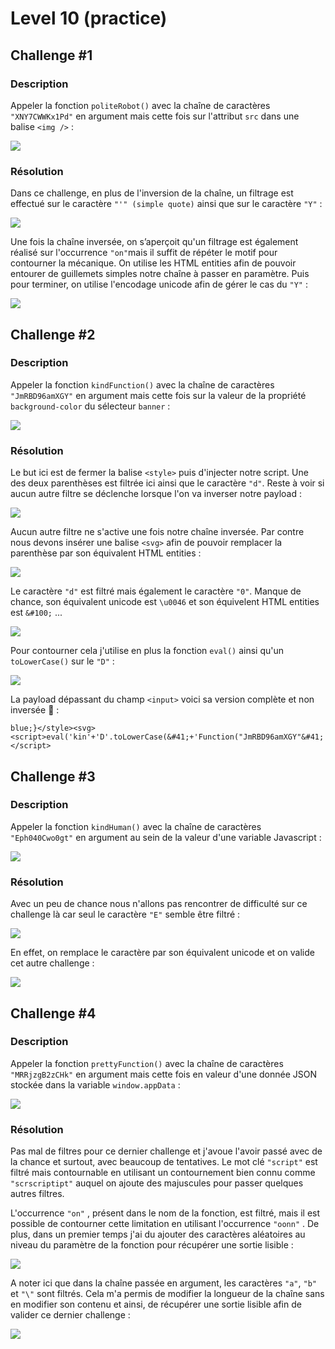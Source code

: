 # Level 10 \(practice\)

## Challenge \#1

### Description

Appeler la fonction `politeRobot()` avec la chaîne de caractères `"XNY7CWWKx1Pd"` en argument mais cette fois sur l'attribut `src` dans une balise `<img />` :

![](../../.gitbook/assets/304006b652af326a349f6bf405eda1e6.png)

### Résolution

Dans ce challenge, en plus de l'inversion de la chaîne, un filtrage est effectué sur le caractère `"'" (simple quote)` ainsi que sur le caractère `"Y"` :

![](../../.gitbook/assets/465db7ce0889b4a03ca4c7285acb72a7.png)

Une fois la chaîne inversée, on s’aperçoit qu'un filtrage est également réalisé sur l'occurrence `"on"`mais il suffit de répéter le motif pour contourner la mécanique. On utilise les HTML entities afin de pouvoir entourer de guillemets simples notre chaîne à passer en paramètre. Puis pour terminer, on utilise l'encodage unicode afin de gérer le cas du `"Y"` :

![](../../.gitbook/assets/7acac40e097a9559b9e00badf954d944.png)

## Challenge \#2

### Description

Appeler la fonction `kindFunction()` avec la chaîne de caractères `"JmRBD96amXGY"` en argument mais cette fois sur la valeur de la propriété `background-color` du sélecteur `banner` :

![](../../.gitbook/assets/9af994876b8b88b42a99f91c09416c20.png)

### Résolution

Le but ici est de fermer la balise `<style>` puis d'injecter notre script. Une des deux parenthèses est filtrée ici ainsi que le caractère `"d"`. Reste à voir si aucun autre filtre se déclenche lorsque l'on va inverser notre payload :

![](../../.gitbook/assets/d34fa5e26c1fa89dfc61bafb6d5286f3.png)

Aucun autre filtre ne s'active une fois notre chaîne inversée. Par contre nous devons insérer une balise `<svg>` afin de pouvoir remplacer la parenthèse par son équivalent HTML entities :

![](../../.gitbook/assets/bfb82e7af1cdf2cf32d077660c9fb043%20%281%29.png)

Le caractère `"d"` est filtré mais également le caractère `"0"`. Manque de chance, son équivalent unicode est `\u0046` et son équivelent HTML entities est `&#100;` ...

![](../../.gitbook/assets/bfb82e7af1cdf2cf32d077660c9fb043.png)

Pour contourner cela j'utilise en plus la fonction `eval()` ainsi qu'un `toLowerCase()` sur le `"D"` :

![](../../.gitbook/assets/9a3bc2a01d562f965912ea5ea6ffdbb7.png)

La payload dépassant du champ `<input>` voici sa version complète et non inversée 🙂 :

```text
blue;}</style><svg><script>eval('kin'+'D'.toLowerCase(&#41;+'Function("JmRBD96amXGY"&#41;'&#41;</script>
```

## Challenge \#3

### Description

Appeler la fonction `kindHuman()` avec la chaîne de caractères `"Eph040Cwo0gt"` en argument au sein de la valeur d'une variable Javascript :

![](../../.gitbook/assets/85d348bc01c64534db5473d123e5d5ff.png)

### Résolution

Avec un peu de chance nous n'allons pas rencontrer de difficulté sur ce challenge là car seul le caractère `"E"` semble être filtré :

![](../../.gitbook/assets/cc2d98686cc9c7f075cfea27ce9e7968.png)

En effet, on remplace le caractère par son équivalent unicode et on valide cet autre challenge :

![](../../.gitbook/assets/23741d75db3a61f30ad5c760153b600f.png)

## Challenge \#4

### Description

Appeler la fonction `prettyFunction()` avec la chaîne de caractères `"MRRjzgB2zCHk"` en argument mais cette fois en valeur d'une donnée JSON stockée dans la variable `window.appData` :

![](../../.gitbook/assets/74b903ce731295485a4edf96195a257e%20%281%29.png)

### Résolution

Pas mal de filtres pour ce dernier challenge et j'avoue l'avoir passé avec de la chance et surtout, avec beaucoup de tentatives. Le mot clé `"script"` est filtré mais contournable en utilisant un contournement bien connu comme `"scrscriptipt"` auquel on ajoute des majuscules pour passer quelques autres filtres. 

L'occurrence `"on"` , présent dans le nom de la fonction, est filtré, mais il est possible de contourner cette limitation en utilisant l'occurrence `"oonn"` . De plus, dans un premier temps j'ai du ajouter des caractères aléatoires au niveau du paramètre de la fonction pour récupérer une sortie lisible :

![](../../.gitbook/assets/494589d6a008d9027fef7048ad98de77.png)

A noter ici que dans la chaîne passée en argument, les caractères `"a"`, `"b"` et `"\"` sont filtrés. Cela m'a permis de modifier la longueur de la chaîne sans en modifier son contenu et ainsi, de récupérer une sortie lisible afin de valider ce dernier challenge :

![](../../.gitbook/assets/22d0beaf8915d8ba9c9c8ba937e53583.png)









